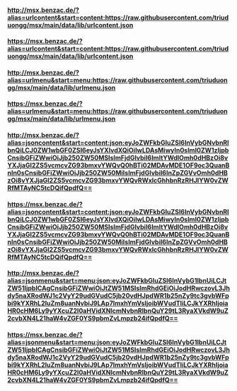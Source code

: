 #### http://msx.benzac.de/?alias=urlcontent&start=content:https://raw.githubusercontent.com/triuduongg/msx/main/data/lib/urlcontent.json
#### https://msx.benzac.de/?alias=urlcontent&start=content:https://raw.githubusercontent.com/triuduongg/msx/main/data/lib/urlcontent.json

#### http://msx.benzac.de/?alias=urlmenu&start=menu:https://raw.githubusercontent.com/triuduongg/msx/main/data/lib/urlmenu.json
#### https://msx.benzac.de/?alias=urlmenu&start=menu:https://raw.githubusercontent.com/triuduongg/msx/main/data/lib/urlmenu.json

#### http://msx.benzac.de/?alias=jsoncontent&start=content:json:eyJoZWFkbGluZSI6InVybGNvbnRlbnQiLCJ0ZW1wbGF0ZSI6eyJsYXlvdXQiOiIwLDAsMiwyIn0sIml0ZW1zIjpbCnsibGFiZWwiOiJjb250ZW50MSIsImFjdGlvbiI6ImltYWdlOmh0dHBzOi8vYXJjaGl2ZS5vcmcvZG93bmxvYWQvQ0hBTi02MDAvMDE1OF9oc3QuanBnIn0sCnsibGFiZWwiOiJjb250ZW50MiIsImFjdGlvbiI6InZpZGVvOmh0dHBzOi8vYXJjaGl2ZS5vcmcvZG93bmxvYWQvRWxlcGhhbnRzRHJlYW0vZWRfMTAyNC5tcDQifQpdfQ==
#### https://msx.benzac.de/?alias=jsoncontent&start=content:json:eyJoZWFkbGluZSI6InVybGNvbnRlbnQiLCJ0ZW1wbGF0ZSI6eyJsYXlvdXQiOiIwLDAsMiwyIn0sIml0ZW1zIjpbCnsibGFiZWwiOiJjb250ZW50MSIsImFjdGlvbiI6ImltYWdlOmh0dHBzOi8vYXJjaGl2ZS5vcmcvZG93bmxvYWQvQ0hBTi02MDAvMDE1OF9oc3QuanBnIn0sCnsibGFiZWwiOiJjb250ZW50MiIsImFjdGlvbiI6InZpZGVvOmh0dHBzOi8vYXJjaGl2ZS5vcmcvZG93bmxvYWQvRWxlcGhhbnRzRHJlYW0vZWRfMTAyNC5tcDQifQpdfQ==

#### http://msx.benzac.de/?alias=jsonmenu&start=menu:json:eyJoZWFkbGluZSI6InVybG1lbnUiLCJtZW51IjpbICAgCnsibGFiZWwiOiJtZW51MSIsImRhdGEiOiJodHRwczovL3Jhdy5naXRodWJ1c2VyY29udGVudC5jb20vdHJpdWR1b25nZy9tc3gvbWFpbi9kYXRhL2luZm8uanNvbiJ9LAp7ImxhYmVsIjoibWVudTIiLCJkYXRhIjoiaHR0cHM6Ly9yYXcuZ2l0aHVidXNlcmNvbnRlbnQuY29tL3RyaXVkdW9uZ2cvbXN4L21haW4vZGF0YS9pbmZvLmpzb24ifQpdfQ==
#### https://msx.benzac.de/?alias=jsonmenu&start=menu:json:eyJoZWFkbGluZSI6InVybG1lbnUiLCJtZW51IjpbICAgCnsibGFiZWwiOiJtZW51MSIsImRhdGEiOiJodHRwczovL3Jhdy5naXRodWJ1c2VyY29udGVudC5jb20vdHJpdWR1b25nZy9tc3gvbWFpbi9kYXRhL2luZm8uanNvbiJ9LAp7ImxhYmVsIjoibWVudTIiLCJkYXRhIjoiaHR0cHM6Ly9yYXcuZ2l0aHVidXNlcmNvbnRlbnQuY29tL3RyaXVkdW9uZ2cvbXN4L21haW4vZGF0YS9pbmZvLmpzb24ifQpdfQ==
